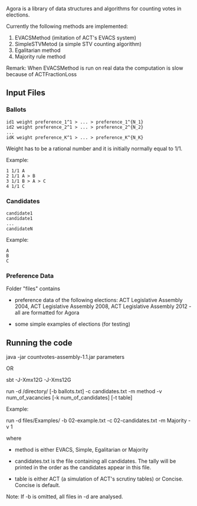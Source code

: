 Agora is a library of data structures and algorithms for counting votes in elections.


Currently the following methods are implemented:  

1) EVACSMethod (imitation of ACT's EVACS system)  
2) SimpleSTVMetod (a simple STV counting algorithm)  
3) Egalitarian method  
4) Majority rule method   


Remark: When EVACSMethod is run on real data the computation is slow because of ACTFractionLoss

## Input Files

### Ballots

```
id1 weight preference_1^1 > ... > preference_1^{N_1}  
id2 weight preference_2^1 > ... > preference_2^{N_2}
...  
idK weight preference_K^1 > ... > preference_K^{N_K}  
```
Weight has to be a rational number and it is initially normally equal to 1/1.  

Example:  

```
1 1/1 A  
2 1/1 A > B  
3 1/1 B > A > C  
4 1/1 C  
```

### Candidates

```
candidate1
candidate1
...
candidateN
```

Example:

```
A
B
C
```



### Preference Data

Folder "files" contains 

* preference data of the following elections: ACT Legislative Assembly 2004, ACT Legislative Assembly 2008, ACT Legislative Assembly 2012 - all are formatted for Agora

* some simple examples of elections (for testing)

## Running the code 

java -jar countvotes-assembly-1.1.jar parameters

OR

sbt -J-Xmx12G -J-Xms12G  

run -d /directory/ [-b ballots.txt] -c candidates.txt -m method -v num_of_vacancies [-k num_of_candidates] [-t table]

Example:  

run -d files/Examples/ -b 02-example.txt -c 02-candidates.txt -m Majority -v 1

where

* method is either EVACS, Simple, Egalitarian or Majority  

* candidates.txt is the file containing all candidates. The tally will be printed in the order as the candidates appear in this file.

* table is either ACT (a simulation of ACT's scrutiny tables) or Concise. Concise is default.

Note: If -b is omitted, all files in -d are analysed.

